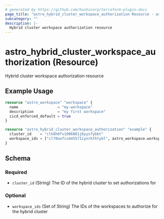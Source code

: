 ```yaml
---
# generated by https://github.com/hashicorp/terraform-plugin-docs
page_title: "astro_hybrid_cluster_workspace_authorization Resource - astro"
subcategory: ""
description: |-
  Hybrid cluster workspace authorization resource
---
```


# astro_hybrid_cluster_workspace_authorization (Resource)

Hybrid cluster workspace authorization resource

## Example Usage

```terraform
resource "astro_workspace" "workspace" {
  name                  = "my-workspace"
  description           = "my first workspace"
  cicd_enforced_default = true
}

resource "astro_hybrid_cluster_workspace_authorization" "example" {
  cluster_id    = "clk8h0fv1006801j8yysfybbt"                                  # cluster id
  workspace_ids = ["cl70oe7cu445571iynrkthtybl", astro_workspace.workspace.id] # workspace ids (can pass in existing workspace ids or use the id of a workspace created in the same Terraform configuration)
}
```

<!-- schema generated by tfplugindocs -->
## Schema

### Required

- `cluster_id` (String) The ID of the hybrid cluster to set authorizations for

### Optional

- `workspace_ids` (Set of String) The IDs of the workspaces to authorize for the hybrid cluster
